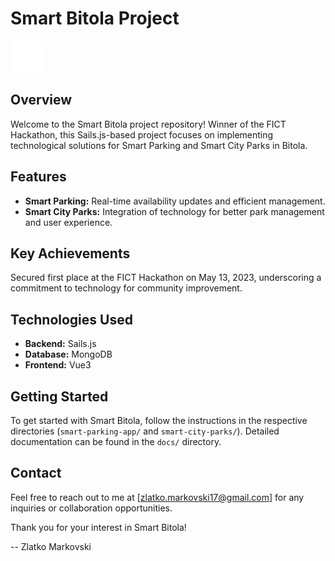 # Smart Bitola Project

![Smart Bitola Logo](assets/images/saat_kula.png)

## Overview

Welcome to the Smart Bitola project repository! Winner of the FICT Hackathon, this Sails.js-based project focuses on implementing technological solutions for Smart Parking and Smart City Parks in Bitola.

## Features

- **Smart Parking:** Real-time availability updates and efficient management.
- **Smart City Parks:** Integration of technology for better park management and user experience.

## Key Achievements

Secured first place at the FICT Hackathon on May 13, 2023, underscoring a commitment to technology for community improvement.

## Technologies Used

- **Backend:** Sails.js
- **Database:** MongoDB
- **Frontend:** Vue3

## Getting Started

To get started with Smart Bitola, follow the instructions in the respective directories (`smart-parking-app/` and `smart-city-parks/`). Detailed documentation can be found in the `docs/` directory.

## Contact

Feel free to reach out to me at [zlatko.markovski17@gmail.com] for any inquiries or collaboration opportunities.

Thank you for your interest in Smart Bitola!

-- Zlatko Markovski
